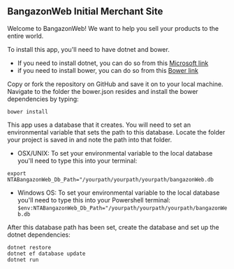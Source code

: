 ## BangazonWeb Initial Merchant Site

Welcome to BangazonWeb! We want to help you sell your products to the entire world. 

To install this app, you'll need to have dotnet and bower. 

- If you need to install dotnet, you can do so from this [Microsoft link](https://www.microsoft.com/en-us/download/details.aspx?id=30653)
- if you need to install bower, you can do so from this [Bower link](https://bower.io/)

Copy or fork the repository on GitHub and save it on to your local machine. Navigate to the folder the bower.json resides and install the bower dependencies by typing: 

```bower install```

This app uses a database that it creates. You will need to set an environmental variable that sets the path to this database. Locate the folder your project is saved in and note the path into that folder. 

- OSX/UNIX:
To set your environmental variable to the local database you'll need to type this into your terminal:

```export NTABangazonWeb_Db_Path="/yourpath/yourpath/yourpath/bangazonWeb.db```

- Windows OS:
To set your environmental variable to the local database you'll need to type this into your Powershell terminal:
`$env:NTABangazonWeb_Db_Path="/yourpath/yourpath/yourpath/bangazonWeb.db`


After this database path has been set, create the database and set up the dotnet dependencies:

```
dotnet restore
dotnet ef database update
dotnet run
```